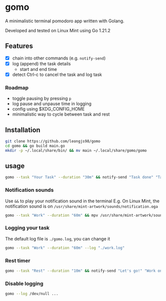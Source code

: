 # gomo

A minimalistic terminal pomodoro app written with Golang.

Developed and tested on Linux Mint using Go 1.21.2

## Features

- [x] chain into other commands (e.g. `notify-send`)
- [x] log (append) the task details
    - start and end time
- [x] detect Ctrl-c to cancel the task and log task

### Roadmap
- toggle pausing by pressing `p`
- log pause and unpause time in logging
- config using $XDG_CONFIG_HOME
- minimalistic way to cycle between task and rest

## Installation
```sh
git clone https://github.com/leongjs98/gomo
cd gomo && go build main.go
mkdir -p ~/.local/share/bin/ && mv main ~/.local/share/gomo/gomo
```

## usage
```sh
gomo --task "Your Task" --duration "30m" && notify-send "Task done" "Take a rest"
```

### Notification sounds

Use `&&` to play your notification sound in the terminal
E.g. On Linux Mint, the notification sound is on `/usr/share/mint-artwork/sounds/notification.oga`

```sh
gomo --task "Work" --duration "60m" && mpv /usr/share/mint-artwork/sounds/notification.oga
```

### Logging your task
The default log file is `./gomo.log`, you can change it

```sh
gomo --task "Work" --duration "60m" --log "./work.log"
```

### Rest timer
```sh
gomo --task "Rest" --duration "10m" && notify-send "Let's go!" "Work on your stuff again"
```

### Disable logging
```sh
gomo --log /dev/null ...
```
